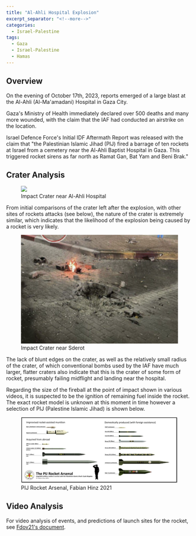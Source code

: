 ```yaml
---
title: "Al-Ahli Hospital Explosion"
excerpt_separator: "<!--more-->"
categories:
  - Israel-Palestine
tags:
  - Gaza
  - Israel-Palestine
  - Hamas
---
```

<h2> Overview </h2>

On the evening of October 17th, 2023, reports emerged of a large blast at the Al-Ahli (Al-Ma'amadani) Hospital in Gaza City.

Gaza's Ministry of Health immediately declared over 500 deaths and many more wounded, with the claim that the IAF had conducted an airstrike on the location.

Israel Defence Force's Initial IDF Aftermath Report was released with the claim that "the Palestinian Islamic Jihad (PIJ) fired a barrage of ten rockets at Israel from a cemetery near the Al-Ahli Baptist Hospital in Gaza. This triggered rocket sirens as far north as Ramat Gan, Bat Yam and Beni Brak."

<h2> Crater Analysis </h2>

<figure>
    <a href="/assets/images/hospital-crater.png"><img src="/assets/images/hospital-crater.png"></a>
    <figcaption>Impact Crater near Al-Ahli Hospital</figcaption>
</figure>

From initial comparisons of the crater left after the explosion, with other sites of rockets attacks (see below), the nature of the crater is extremely similar, which indicates that the likelihood of the explosion being caused by a rocket is very likely.

<figure>
    <a href="/assets/images/comparison-crater.png"><img src="/assets/images/comparison-crater.png"></a>
    <figcaption>Impact Crater near Sderot</figcaption>
</figure>

The lack of blunt edges on the crater, as well as the relatively small radius of the crater, of which conventional bombs used by the IAF have much larger, flatter craters also indicate that this is the crater of some form of rocket, presumably failing midflight and landing near the hospital.

Regarding the size of the fireball at the point of impact shown in various videos, it is suspected to be the ignition of remaining fuel inside the rocket. The exact rocket model is unknown at this moment in time however a selection of PIJ (Palestine Islamic Jihad) is shown below.

<figure>
    <a href="/assets/images/PIJ_Rocket_Arsenal.jpg"><img src="/assets/images/PIJ_Rocket_Arsenal.jpg"></a>
    <figcaption>PIJ Rocket Arsenal, Fabian Hinz 2021</figcaption>
</figure>

<h2> Video Analysis </h2>

For video analysis of events, and predictions of launch sites for the rocket, see <a href="https://docs.google.com/document/u/1/d/e/2PACX-1vSNFt-WFpCYTJtubekgIl6zL-SVQcmtRN_1_Rn914jAgpS1RHtoDOFkJN4SBa8MJG7yIOP_KXp0Xq9Y/pub">Fdov21's document</a>.

